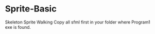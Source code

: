 # Sprite-Basic
Skeleton Sprite Walking
Copy all sfml first in your folder where Program1 exe is found.
